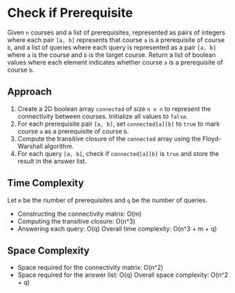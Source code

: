 # Check if Prerequisite

Given `n` courses and a list of prerequisites, represented as pairs of integers where each pair `[a, b]` represents that course `a` is a prerequisite of course `b`, and a list of queries where each query is represented as a pair `[a, b]` where `a` is the course and `b` is the target course. Return a list of boolean values where each element indicates whether course `a` is a prerequisite of course `b`.

## Approach

1. Create a 2D boolean array `connected` of size `n x n` to represent the connectivity between courses. Initialize all values to `false`.
2. For each prerequisite pair `[a, b]`, set `connected[a][b]` to `true` to mark course `a` as a prerequisite of course `b`.
3. Compute the transitive closure of the `connected` array using the Floyd-Warshall algorithm.
4. For each query `[a, b]`, check if `connected[a][b]` is `true` and store the result in the answer list.

## Time Complexity

Let `m` be the number of prerequisites and `q` be the number of queries.
- Constructing the connectivity matrix: O(m)
- Computing the transitive closure: O(n^3)
- Answering each query: O(q)
Overall time complexity: O(n^3 + m + q)

## Space Complexity

- Space required for the connectivity matrix: O(n^2)
- Space required for the answer list: O(q)
Overall space complexity: O(n^2 + q)
